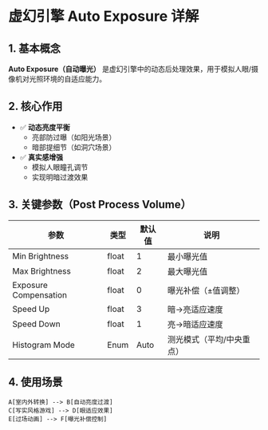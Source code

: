 # 虚幻引擎 Auto Exposure 详解

## 1. 基本概念
**Auto Exposure（自动曝光）** 是虚幻引擎中的动态后处理效果，用于模拟人眼/摄像机对光照环境的自适应能力。

## 2. 核心作用
- ✅ **动态亮度平衡**
  - 亮部防过曝（如阳光场景）
  - 暗部提细节（如洞穴场景）
- ✅ **真实感增强**
  - 模拟人眼瞳孔调节
  - 实现明暗过渡效果

## 3. 关键参数（Post Process Volume）
| 参数 | 类型 | 默认值 | 说明 |
|------|------|--------|------|
| Min Brightness | float | 1 | 最小曝光值 |
| Max Brightness | float | 2 | 最大曝光值 |
| Exposure Compensation | float | 0 | 曝光补偿（±值调整） |
| Speed Up | float | 3 | 暗→亮适应速度 |
| Speed Down | float | 1 | 亮→暗适应速度 |
| Histogram Mode | Enum | Auto | 测光模式（平均/中央重点） |

## 4. 使用场景

    A[室内外转换] --> B[自动亮度过渡]
    C[写实风格游戏] --> D[眼适应效果]
    E[过场动画] --> F[曝光补偿控制]